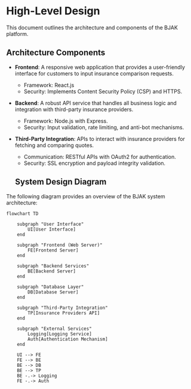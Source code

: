 # High-Level Design

This document outlines the architecture and components of the BJAK platform.

## Architecture Components

- **Frontend**: A responsive web application that provides a user-friendly interface for customers to input insurance comparison requests.
  - Framework: React.js
  - Security: Implements Content Security Policy (CSP) and HTTPS.

- **Backend**: A robust API service that handles all business logic and integration with third-party insurance providers.
  - Framework: Node.js with Express.
  - Security: Input validation, rate limiting, and anti-bot mechanisms.

- **Third-Party Integration**: APIs to interact with insurance providers for fetching and comparing quotes.
  - Communication: RESTful APIs with OAuth2 for authentication.
  - Security: SSL encryption and payload integrity validation.


   ## System Design Diagram

The following diagram provides an overview of the BJAK system architecture:

```mermaid
flowchart TD

    subgraph "User Interface"
        UI[User Interface]
    end

    subgraph "Frontend (Web Server)"
        FE[Frontend Server]
    end

    subgraph "Backend Services"
        BE[Backend Server]
    end

    subgraph "Database Layer"
        DB[Database Server]
    end

    subgraph "Third-Party Integration"
        TP[Insurance Providers API]
    end

    subgraph "External Services"
        Logging[Logging Service]
        Auth[Authentication Mechanism]
    end

    UI --> FE
    FE --> BE
    BE --> DB
    BE --> TP
    BE -.-> Logging
    FE -.-> Auth